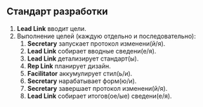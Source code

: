 ## Стандарт разработки

1. **Lead Link** вводит цели.
2. Выполнение целей (каждую отдельно и последовательно):
   1. **Secretary** запускает протокол изменени(й/я).
   2. **Lead Link** собирает вводные сведени(е/я).
   3. **Lead Link** детализирует стандарт(ы).
   4. **Rep Link** планирует дизайн.
   5. **Facilitator** аккумулирует стил(ь/и).
   6. **Secretary** нарабатывает форм(ю/и).
   7. **Secretary** завершает протокол изменени(й/я).
   8. **Lead Link** собирает итогов(ое/ые) сведени(е/я).